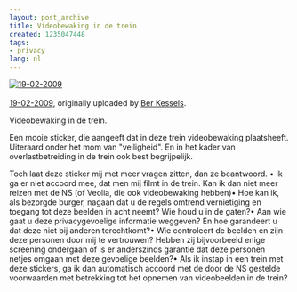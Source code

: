 ```yaml
---
layout: post_archive
title: Videobewaking in de trein
created: 1235047448
tags:
- privacy
lang: nl
---
```

[![19-02-2009](http://farm4.static.flickr.com/3297/3292741192_518e8bae8d.jpg)](http://www.flickr.com/photos/bler/3292741192/ "flickr photo")<br /><br />
[19-02-2009](http://www.flickr.com/photos/bler/3292741192/), originally uploaded by [Ber Kessels](http://www.flickr.com/people/bler/).

Videobewaking in de trein.

Een mooie sticker, die aangeeft dat in deze trein videobewaking plaatsheeft. Uiteraard onder het mom van "veiligheid". En in het kader van overlastbetreiding in de trein ook best begrijpelijk.

Toch laat deze sticker mij met meer vragen zitten, dan ze beantwoord. • Ik ga er niet accoord mee, dat men mij filmt in de trein. Kan ik dan niet meer reizen met de NS (of Veolia, die ook videobewaking hebben)• Hoe kan ik, als bezorgde burger, nagaan dat u de regels omtrend vernietiging en toegang tot deze beelden in acht neemt? Wie houd u in de gaten?• Aan wie gaat u deze privacygevoelige informatie weggeven? En hoe garandeert u dat deze niet bij anderen terechtkomt?• Wie controleert de beelden en zijn deze personen door mij te vertrouwen? Hebben zij bijvoorbeeld enige screening ondergaan of is er anderszinds garantie dat deze personen netjes omgaan met deze gevoelige beelden?• Als ik instap in een trein met deze stickers, ga ik dan automatisch accoord met de door de NS gestelde voorwaarden met betrekking tot het opnemen van videobeelden in de trein?
<!--break-->
